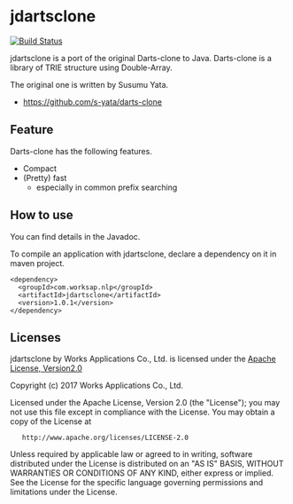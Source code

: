 # jdartsclone

[![Build Status](https://travis-ci.org/WorksApplications/jdartsclone.svg?branch=develop)](https://travis-ci.org/WorksApplications/jdartsclone)

jdartsclone is a port of the original Darts-clone to Java.
Darts-clone is a library of TRIE structure using Double-Array.

The original one is written by Susumu Yata.

- https://github.com/s-yata/darts-clone


## Feature

Darts-clone has the following features.

- Compact
- (Pretty) fast
    + especially in common prefix searching


## How to use

You can find details in the Javadoc.

To compile an application with jdartsclone, declare a dependency on it in maven project.

```
<dependency>
  <groupId>com.worksap.nlp</groupId>
  <artifactId>jdartsclone</artifactId>
  <version>1.0.1</version>
</dependency>
```

## Licenses

jdartsclone by Works Applications Co., Ltd. is licensed under the [Apache License, Version2.0](http://www.apache.org/licenses/LICENSE-2.0.html)

   Copyright (c) 2017 Works Applications Co., Ltd.

   Licensed under the Apache License, Version 2.0 (the "License");
   you may not use this file except in compliance with the License.
   You may obtain a copy of the License at

       http://www.apache.org/licenses/LICENSE-2.0

   Unless required by applicable law or agreed to in writing, software
   distributed under the License is distributed on an "AS IS" BASIS,
   WITHOUT WARRANTIES OR CONDITIONS OF ANY KIND, either express or implied.
   See the License for the specific language governing permissions and
   limitations under the License.
